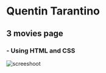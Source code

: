# Quentin Tarantino 

## 3 movies page

### - Using HTML and CSS

![screeshoot]( https://images.mubicdn.net/images/cast_member/1264/cache-85925-1528261523/image-w856.jpg?size=800x )